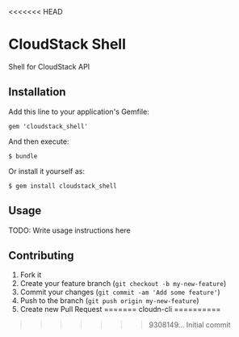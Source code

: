 <<<<<<< HEAD
# CloudStack Shell

Shell for CloudStack API

## Installation

Add this line to your application's Gemfile:

    gem 'cloudstack_shell'

And then execute:

    $ bundle

Or install it yourself as:

    $ gem install cloudstack_shell

## Usage

TODO: Write usage instructions here

## Contributing

1. Fork it
2. Create your feature branch (`git checkout -b my-new-feature`)
3. Commit your changes (`git commit -am 'Add some feature'`)
4. Push to the branch (`git push origin my-new-feature`)
5. Create new Pull Request
=======
cloudn-cli
==========
>>>>>>> 9308149... Initial commit
